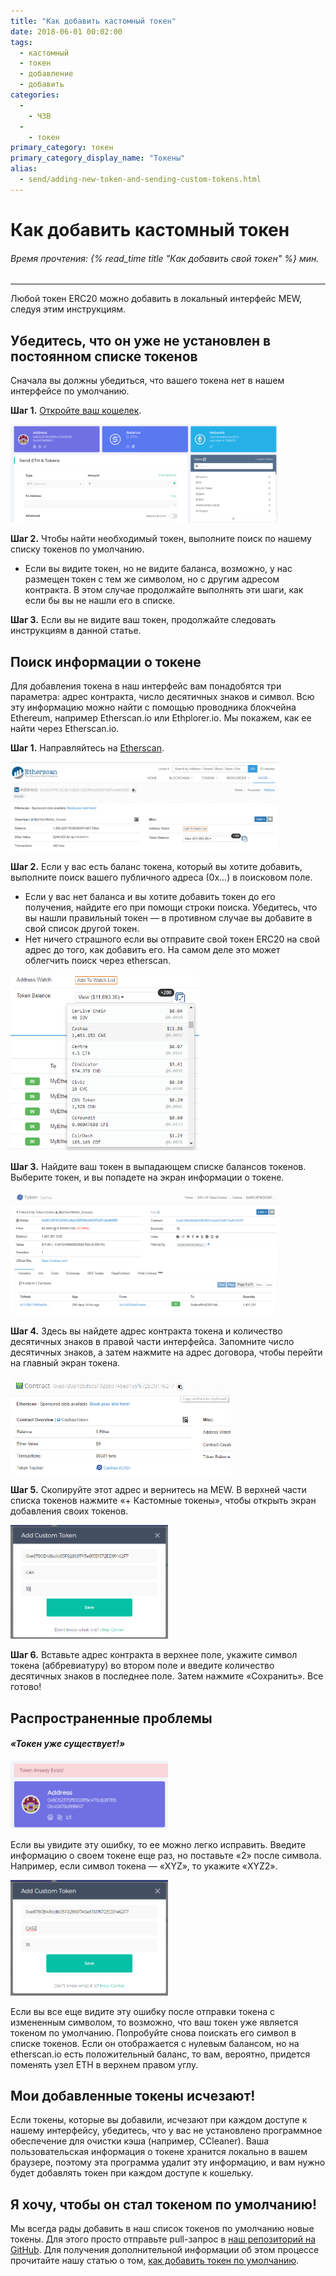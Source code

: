 ```yaml
---
title: "Как добавить кастомный токен"
date: 2018-06-01 00:02:00
tags:
  - кастомный
  - токен
  - добавление
  - добавить
categories:
  - 
    - ЧЗВ
  - 
    - токен
primary_category: токен
primary_category_display_name: "Токены"
alias:
  - send/adding-new-token-and-sending-custom-tokens.html
---
```


# __Как добавить кастомный токен__
###### Время прочтения: {% read_time title "Как добавить свой токен" %} мин.
***

Любой токен ERC20 можно добавить в локальный интерфейс MEW, следуя этим инструкциям.



## __Убедитесь, что он уже не установлен в постоянном списке токенов__

Сначала вы должны убедиться, что вашего токена нет в нашем интерфейсе по умолчанию.



**Шаг 1.** [Откройте ваш кошелек](/@@@@@@/getting-started/how-to-access-your-wallet/).



<img src="/images/posts/tokens/Custom1.png" width="85%" />



**Шаг 2.** Чтобы найти необходимый токен, выполните поиск по нашему списку токенов по умолчанию.
* Если вы видите токен, но не видите баланса, возможно, у нас размещен токен с тем же символом, но с другим адресом контракта. В этом случае продолжайте выполнять эти шаги, как если бы вы не нашли его в списке.



**Шаг 3.** Если вы не видите ваш токен, продолжайте следовать инструкциям в данной статье.



## __Поиск информации о токене__

Для добавления токена в наш интерфейс вам понадобятся три параметра: адрес контракта, число десятичных знаков и символ. Всю эту информацию можно найти с помощью проводника блокчейна Ethereum, например Etherscan.io или Ethplorer.io. Мы покажем, как ее найти через Etherscan.io.



**Шаг 1.** Направляйтесь на [Etherscan](https://etherscan.io).



<img src="/images/posts/tokens/Custom2.png" width="85%" />



**Шаг 2.** Если у вас есть баланс токена, который вы хотите добавить, выполните поиск вашего публичного адреса (0x...) в поисковом поле.

* Если у вас нет баланса и вы хотите добавить токен до его получения, найдите его при помощи строки поиска. Убедитесь, что вы нашли правильный токен — в противном случае вы добавите в свой список другой токен.
* Нет ничего страшного если вы отправите свой токен ERC20 на свой адрес до того, как добавить его. На самом деле это может облегчить поиск через etherscan.



<img src="/images/posts/tokens/Custom3.png" width="60%" />



**Шаг 3.** Найдите ваш токен в выпадающем списке балансов токенов. Выберите токен, и вы попадете на экран информации о токене.



<img src="/images/posts/tokens/Custom4.png" width="85%" />



**Шаг 4.** Здесь вы найдете адрес контракта токена и количество десятичных знаков в правой части интерфейса. Запомните число десятичных знаков, а затем нажмите на адрес договора, чтобы перейти на главный экран токена.



<img src="/images/posts/tokens/Custom5.png" width="70%" />



**Шаг 5.** Скопируйте этот адрес и вернитесь на MEW. В верхней части списка токенов нажмите «+ Кастомные токены», чтобы открыть экран добавления своих токенов.



<img src="/images/posts/tokens/Custom6.png" width="50%" />



**Шаг 6.** Вставьте адрес контракта в верхнее поле, укажите символ токена (аббревиатуру) во втором поле и введите количество десятичных знаков в последнее поле. Затем нажмите «Сохранить». Все готово!



## __Распространенные проблемы__

#### *«Токен уже существует!»*



<img src="/images/posts/tokens/Custom7.png" width="50%" />



Если вы увидите эту ошибку, то ее можно легко исправить. Введите информацию о своем токене еще раз, но поставьте «2» после символа. Например, если символ токена — «XYZ», то укажите «XYZ2».



<img src="/images/posts/tokens/Custom8.png" width="50%" />



Если вы все еще видите эту ошибку после отправки токена с измененным символом, то возможно, что ваш токен уже является токеном по умолчанию. Попробуйте снова поискать его символ в списке токенов. Если он отображается с нулевым балансом, но на etherscan.io есть положительный баланс, то вам, вероятно, придется поменять узел ETH в верхнем правом углу.



## __Мои добавленные токены исчезают!__

Если токены, которые вы добавили, исчезают при каждом доступе к нашему интерфейсу, убедитесь, что у вас не установлено программное обеспечение для очистки кэша (например, CCleaner). Ваша пользовательская информация о токене хранится локально в вашем браузере, поэтому эта программа удалит эту информацию, и вам нужно будет добавлять токен при каждом доступе к кошельку.



## __Я хочу, чтобы он стал токеном по умолчанию!__

Мы всегда рады добавить в наш список токенов по умолчанию новые токены. Для этого просто отправьте pull-запрос в [наш репозиторий на GitHub](https://github.com/MyEtherWallet/ethereum-lists/tree/master/src/tokens/eth). Для получения дополнительной информации об этом процессе прочитайте нашу статью о том, [как добавить токен по умолчанию](/@@@@@@/tokens/adding-token-as-a-default/).